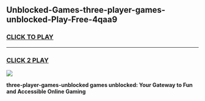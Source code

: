 
## Unblocked-Games-three-player-games-unblocked-Play-Free-4qaa9
<h3>
<a href="https://premium76.site?title=three-player-games-unblocked&ref=09A">CLICK TO PLAY</a></h3>
<hr>

<h3>
<a href="https://premium76.site?title=three-player-games-unblocked&ref=09A">CLICK 2 PLAY</a>
  
</h3>

<a href="https://premium76.site?title=three-player-games-unblocked&ref=09A"><img src="https://clearcache.store/games.png"></a>


**three-player-games-unblocked games unblocked: Your Gateway to Fun and Accessible Online Gaming**
